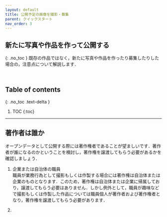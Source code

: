 ```yaml
---
layout: default
title: 公開予定の画像を撮影・募集
parent: クイックスタート
nav_order: 3
---
```


## 新たに写真や作品を作って公開する
{: .no_toc }
既存の作品ではなく，新たに写真や作品を作ったり募集したりした場合の，注意点について解説します．


<br>

## Table of contents
{: .no_toc .text-delta }

1. TOC
{:toc}
---

## 著作者は誰か
オープンデータとして公開する際には著作権者であることが望ましいです．著作者が誰になるのかということを検討し，著作権を譲渡してもらう必要があるかを確認しましょう．

1. 企業または自治体の職員  
職員が業務行為として撮影もしくは作製する場合には著作権は自治体または企業のものとなります．このため，著作権は自治体または企業に帰属しており，譲渡してもらう必要はありません．しかし例外として，職員が趣味などで撮影もしくは作製した作品については職員個人が著作者および著作権者となり，著作権を譲渡してもらう必要があります．

2. 
